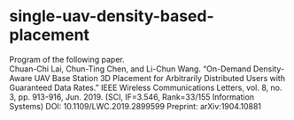 # single-uav-density-based-placement
Program of the following paper.  
Chuan-Chi Lai, Chun-Ting Chen, and Li-Chun Wang. “On-Demand Density-Aware UAV Base Station 3D Placement for Arbitrarily Distributed Users with Guaranteed Data Rates.” IEEE Wireless Communications Letters, vol. 8, no. 3, pp. 913-916, Jun. 2019.  (SCI, IF=3.546, Rank=33/155 Information Systems) DOI: 10.1109/LWC.2019.2899599 Preprint: arXiv:1904.10881
